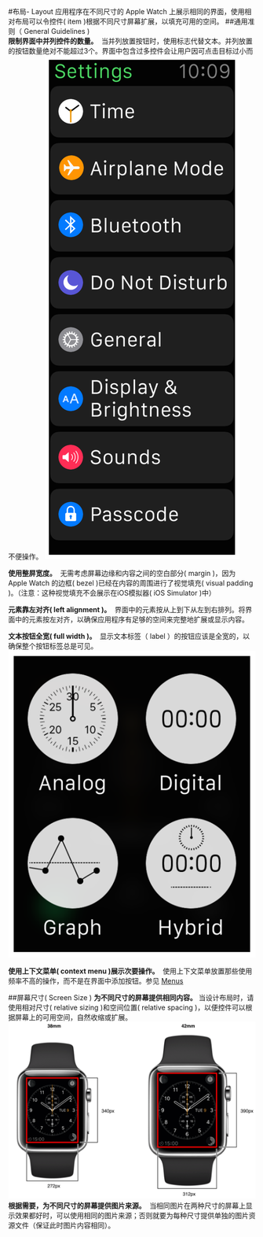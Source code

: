 #布局- Layout
应用程序在不同尺寸的 Apple Watch 上展示相同的界面，使用相对布局可以令控件( item )根据不同尺寸屏幕扩展，以填充可用的空间。
##通用准则（ General Guidelines )  
**限制界面中并列控件的数量。** &nbsp;当并列放置按钮时，使用标志代替文本。并列放置的按钮数量绝对不能超过3个。界面中包含过多控件会让用户因可点击目标过小而不便操作。
![fullwidth_settings_2x](../images/fullwidth_settings_2x.png)
   
**使用整屏宽度。**&nbsp; 无需考虑屏幕边缘和内容之间的空白部分( margin )，因为 Apple Watch 的边框( bezel )已经在内容的周围进行了视觉填充( visual padding )。（注意：这种视觉填充不会展示在iOS模拟器( iOS Simulator )中）
  
**元素靠左对齐( left alignment )。**&nbsp; 界面中的元素按从上到下从左到右排列。将界面中的元素按左对齐，以确保应用程序有足够的空间来完整地扩展或显示内容。
  
**文本按钮全宽( full width )。** &nbsp;显示文本标签（ label ）的按钮应该是全宽的，以确保整个按钮标签总是可见。
![menu_stopwatch_2x](../images/menu_stopwatch_2x.png)
     
**使用上下文菜单( context menu )展示次要操作。**&nbsp; 使用上下文菜单放置那些使用频率不高的操作，而不是在界面中添加按钮。参见 [Menus](https://developer.apple.com/library/prerelease/ios/documentation/UserExperience/Conceptual/WatchHumanInterfaceGuidelines/Menus.html#//apple_ref/doc/uid/TP40014992-CH14-SW1)
  
##屏幕尺寸( Screen Size )
**为不同尺寸的屏幕提供相同内容。**&nbsp;当设计布局时，请使用相对尺寸( relative sizing )和空间位置( relative spacing )，以便控件可以根据屏幕上的可用空间，自然收缩或扩展。
![watch_screen_sizes_2x](../images/watch_screen_sizes_2x.png)
**根据需要，为不同尺寸的屏幕提供图片来源。**&nbsp; 当相同图片在两种尺寸的屏幕上显示效果都好时，可以使用相同的图片来源；否则就要为每种尺寸提供单独的图片资源文件（保证此时图片内容相同）。



